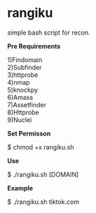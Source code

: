 # rangiku

simple bash script for recon.

<b>Pre Requirements</b>

1)Findomain<br>
2)Subfinder<br>
3)httprobe<br>
4)nmap<br>
5)knockpy<br>
6)Amass<br>
7)Assetfinder<br>
8)Httprobe<br>
9)Nuclei

<b>Set Permisson</b>

$ chmod +x rangiku.sh

<b>Use</b>

$ ./rangiku.sh [DOMAIN]

<b>Example</b>

$ ./rangiku.sh tiktok.com
